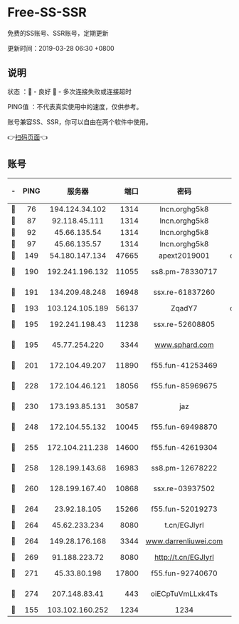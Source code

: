 # Free-SS-SSR

免费的SS账号、SSR账号，定期更新

更新时间：2019-03-28 06:30 +0800

## 说明

状态     ：🙂 - 良好 🙁 - 多次连接失败或连接超时

PING值   ：不代表真实使用中的速度，仅供参考。

账号兼容SS、SSR，你可以自由在两个软件中使用。

👉[扫码页面](https://liesauer.github.io/Free-SS-SSR/)👈

## 账号

|-|PING|服务器|端口|密码|加密方式|区域|
|:----:|:----:|:-----:|-----:|:----:|:----:|:----:|
|🙂|76|194.124.34.102|1314|lncn.orghg5k8|rc4|JP|
|🙂|87|92.118.45.111|1314|lncn.orghg5k8|rc4|GR|
|🙂|92|45.66.135.54|1314|lncn.orghg5k8|rc4|US|
|🙂|97|45.66.135.57|1314|lncn.orghg5k8|rc4|US|
|🙂|149|54.180.147.134|47665|apext2019001|chacha20|KR|
|🙂|190|192.241.196.132|11055|ss8.pm-78330717|aes-256-cfb|US|
|🙂|191|134.209.48.248|16948|ssx.re-61837260|aes-256-cfb|US|
|🙂|193|103.124.105.189|56137|ZqadY7|chacha20|US|
|🙂|195|192.241.198.43|11238|ssx.re-52608805|aes-256-cfb|US|
|🙂|195|45.77.254.220|3344|www.sphard.com|aes-256-cfb|SG|
|🙂|201|172.104.49.207|11890|f55.fun-41253469|aes-256-cfb|SG|
|🙂|228|172.104.46.121|18056|f55.fun-85969675|aes-256-cfb|SG|
|🙂|230|173.193.85.131|30587|jaz|aes-256-cfb|US|
|🙂|248|172.104.55.132|10045|f55.fun-69498870|aes-256-cfb|SG|
|🙂|255|172.104.211.238|14600|f55.fun-42619304|aes-256-cfb|US|
|🙂|258|128.199.143.68|16983|ss8.pm-12678222|aes-256-cfb|SG|
|🙂|260|128.199.167.40|10868|ssx.re-03937502|aes-256-cfb|SG|
|🙂|264|23.92.18.105|15266|f55.fun-52019273|aes-256-cfb|US|
|🙂|264|45.62.233.234|8080|t.cn/EGJIyrl|rc4-md5|CA|
|🙂|264|149.28.176.168|3344|www.darrenliuwei.com|aes-256-cfb|AU|
|🙂|269|91.188.223.72|8080|http://t.cn/EGJIyrl|rc4-md5|RU|
|🙂|271|45.33.80.198|17800|f55.fun-92740670|aes-256-cfb|US|
|🙂|274|207.148.83.41|443|oiECpTuVmLLxk4Ts|aes-256-cfb|AU|
|🙂|155|103.102.160.252|1234|1234|rc4-md5|JP|
